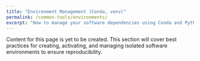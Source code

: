 ```yaml
---
title: "Environment Management (Conda, venv)"
permalink: /common-tools/environments/
excerpt: "How to manage your software dependencies using Conda and Python virtual environments."
---
```


Content for this page is yet to be created. This section will cover best practices for creating, activating, and managing isolated software environments to ensure reproducibility.